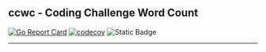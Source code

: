 ## ccwc - Coding Challenge Word Count

[![Go Report Card](https://goreportcard.com/badge/github.com/cmedina-dev/ccwc)](https://goreportcard.com/report/github.com/cmedina-dev/ccwc) [![codecov](https://codecov.io/gh/cmedina-dev/ccwc/graph/badge.svg?token=V1KT2B1CZW)](https://codecov.io/gh/cmedina-dev/ccwc) ![Static Badge](https://img.shields.io/badge/License-MIT-brightgreen?link=https%3A%2F%2Fgithub.com%2Fcmedina-dev%2Fccwc%2Fblob%2Fmain%2FLICENSE)

------